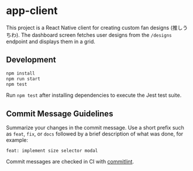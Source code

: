 # app-client


This project is a React Native client for creating custom fan designs (推しうちわ). The dashboard screen fetches user designs from the `/designs` endpoint and displays them in a grid.


## Development

```sh
npm install
npm run start
npm test
```

Run `npm test` after installing dependencies to execute the Jest test suite.

## Commit Message Guidelines

Summarize your changes in the commit message. Use a short prefix such as `feat`, `fix`, or `docs` followed by a brief description of what was done, for example:

```text
feat: implement size selector modal
```

Commit messages are checked in CI with [commitlint](https://commitlint.js.org/).

